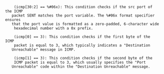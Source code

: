         (icmp[30:2] == %#06x): This condition checks if the src port of the ICMP
       packet SENT matches the port variable. The %#06x format specifier ensures
       that the port value is formatted as a zero-padded, 6-character wide
        hexadecimal number with a 0x prefix.

        (icmp[0] == 3): This condition checks if the first byte of the ICMP
        packet is equal to 3, which typically indicates a "Destination
       Unreachable" message in ICMP.

        (icmp[1] == 3): This condition checks if the second byte of the
        ICMP packet is equal to 3, which usually specifies the "Port
       Unreachable" code within the "Destination Unreachable" message.
